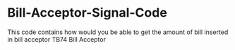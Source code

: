 # Bill-Acceptor-Signal-Code
This code contains how would you be able to get the amount of bill inserted in bill acceptor TB74 Bill Acceptor
